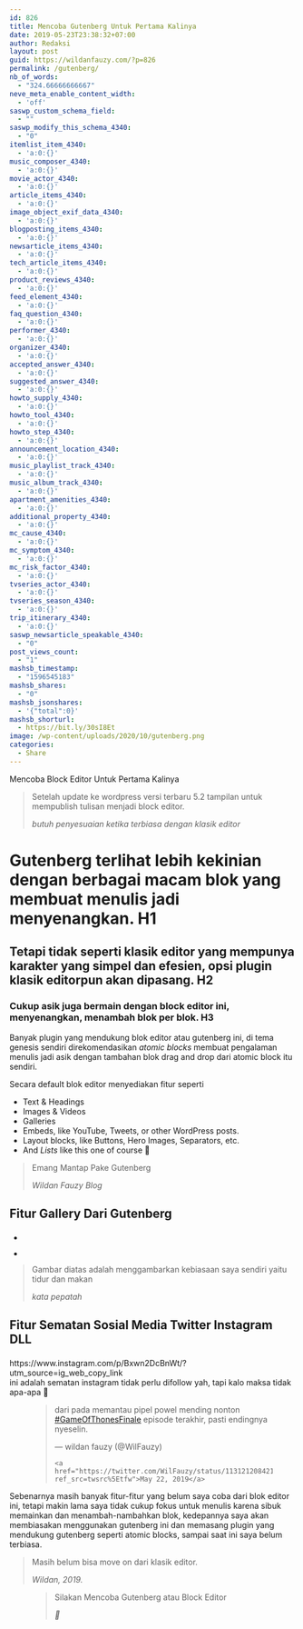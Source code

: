 ```yaml
---
id: 826
title: Mencoba Gutenberg Untuk Pertama Kalinya
date: 2019-05-23T23:38:32+07:00
author: Redaksi
layout: post
guid: https://wildanfauzy.com/?p=826
permalink: /gutenberg/
nb_of_words:
  - "324.66666666667"
neve_meta_enable_content_width:
  - 'off'
saswp_custom_schema_field:
  - ""
saswp_modify_this_schema_4340:
  - "0"
itemlist_item_4340:
  - 'a:0:{}'
music_composer_4340:
  - 'a:0:{}'
movie_actor_4340:
  - 'a:0:{}'
article_items_4340:
  - 'a:0:{}'
image_object_exif_data_4340:
  - 'a:0:{}'
blogposting_items_4340:
  - 'a:0:{}'
newsarticle_items_4340:
  - 'a:0:{}'
tech_article_items_4340:
  - 'a:0:{}'
product_reviews_4340:
  - 'a:0:{}'
feed_element_4340:
  - 'a:0:{}'
faq_question_4340:
  - 'a:0:{}'
performer_4340:
  - 'a:0:{}'
organizer_4340:
  - 'a:0:{}'
accepted_answer_4340:
  - 'a:0:{}'
suggested_answer_4340:
  - 'a:0:{}'
howto_supply_4340:
  - 'a:0:{}'
howto_tool_4340:
  - 'a:0:{}'
howto_step_4340:
  - 'a:0:{}'
announcement_location_4340:
  - 'a:0:{}'
music_playlist_track_4340:
  - 'a:0:{}'
music_album_track_4340:
  - 'a:0:{}'
apartment_amenities_4340:
  - 'a:0:{}'
additional_property_4340:
  - 'a:0:{}'
mc_cause_4340:
  - 'a:0:{}'
mc_symptom_4340:
  - 'a:0:{}'
mc_risk_factor_4340:
  - 'a:0:{}'
tvseries_actor_4340:
  - 'a:0:{}'
tvseries_season_4340:
  - 'a:0:{}'
trip_itinerary_4340:
  - 'a:0:{}'
saswp_newsarticle_speakable_4340:
  - "0"
post_views_count:
  - "1"
mashsb_timestamp:
  - "1596545183"
mashsb_shares:
  - "0"
mashsb_jsonshares:
  - '{"total":0}'
mashsb_shorturl:
  - https://bit.ly/30sI8Et
image: /wp-content/uploads/2020/10/gutenberg.png
categories:
  - Share
---
```

<div class="wp-block-cover has-background-dim" style="background-image:url(https://wildanfauzy.com/wp-content/uploads/2020/09/cara-tranfer-domain.jpg)">
  <div class="wp-block-cover__inner-container">
    <p class="has-text-align-center has-large-font-size">
      Mencoba Block Editor Untuk Pertama Kalinya
    </p>
  </div>
</div>

<blockquote class="wp-block-quote">
  <p>
    Setelah update ke wordpress versi terbaru 5.2 tampilan untuk mempublish tulisan menjadi block editor.
  </p>
  
  <cite>butuh penyesuaian ketika terbiasa dengan klasik editor</cite>
</blockquote>

# Gutenberg terlihat lebih kekinian dengan berbagai macam blok yang membuat menulis jadi menyenangkan. H1

## Tetapi tidak seperti klasik editor yang mempunya karakter yang simpel dan efesien, opsi plugin klasik editorpun akan dipasang. H2

### Cukup asik juga bermain dengan block editor ini, menyenangkan, menambah blok per blok. H3

Banyak plugin yang mendukung blok editor atau gutenberg ini, di tema genesis sendiri direkomendasikan _atomic blocks_ membuat pengalaman menulis jadi asik dengan tambahan blok drag and drop dari atomic block itu sendiri.

<p class="has-text-align-right">
  Secara default blok editor menyediakan fitur seperti
</p>

  * Text & Headings
  * Images & Videos
  * Galleries
  * Embeds, like YouTube, Tweets, or other WordPress posts.
  * Layout blocks, like Buttons, Hero Images, Separators, etc.
  * And _Lists_ like this one of course 🙂<figure class="wp-block-pullquote">

> Emang Mantap Pake Gutenberg
> 
> <cite>Wildan Fauzy Blog</cite></figure> 

## Fitur Gallery Dari Gutenberg<figure class="wp-block-gallery columns-2 is-cropped">

<ul class="blocks-gallery-grid">
  <li class="blocks-gallery-item">
    <figure><img src="https://wildanfauzyart.files.wordpress.com/2020/04/fceab-animal-cat-face-close-up-416160.jpg?w=768&#038;h=683" alt="" data-id="128" data-link="https://wildanfauzy.com/cara-bertahan-hidup-di-abad-ini/animal-cat-face-close-up-416160-jpg/" class="wp-image-128" data-recalc-dims="1" /></figure>
  </li>
  <li class="blocks-gallery-item">
    <figure><img src="https://wildanfauzyart.files.wordpress.com/2020/04/61cd0-celebrate-celebration-cheers-1268558.jpg?w=768&#038;h=684" alt="" data-id="127" data-link="https://wildanfauzy.com/cara-bertahan-hidup-di-abad-ini/celebrate-celebration-cheers-1268558-jpg/" class="wp-image-127" data-recalc-dims="1" /></figure>
  </li>
</ul></figure> 

<blockquote class="wp-block-quote">
  <p>
    Gambar diatas adalah menggambarkan kebiasaan saya sendiri yaitu tidur dan makan
  </p>
  
  <cite>kata pepatah</cite>
</blockquote>

## Fitur Sematan Sosial Media Twitter Instagram DLL<figure class="wp-block-embed-instagram aligncenter wp-block-embed is-type-rich is-provider-handler-sematan">

<div class="wp-block-embed__wrapper">
  https://www.instagram.com/p/Bxwn2DcBnWt/?utm_source=ig_web_copy_link
</div><figcaption>ini adalah sematan instagram tidak perlu difollow yah, tapi kalo maksa tidak apa-apa 🙂</figcaption></figure> <figure class="wp-block-embed-twitter aligncenter wp-block-embed is-type-rich is-provider-twitter">

<div class="wp-block-embed__wrapper">
  <blockquote class="twitter-tweet" data-width="550" data-dnt="true">
    <p lang="in" dir="ltr">
      dari pada memantau pipel powel mending nonton <a href="https://twitter.com/hashtag/GameOfThonesFinale?src=hash&ref_src=twsrc%5Etfw">#GameOfThonesFinale</a> episode terakhir, pasti endingnya nyeselin.
    </p>&mdash; wildan fauzy (@WilFauzy) 
    
    <a href="https://twitter.com/WilFauzy/status/1131212084211929088?ref_src=twsrc%5Etfw">May 22, 2019</a>
  </blockquote>
</div></figure> 

Sebenarnya masih banyak fitur-fitur yang belum saya coba dari blok editor ini, tetapi makin lama saya tidak cukup fokus untuk menulis karena sibuk memainkan dan menambah-nambahkan blok, kedepannya saya akan membiasakan menggunakan gutenberg ini dan memasang plugin yang mendukung gutenberg seperti atomic blocks, sampai saat ini saya belum terbiasa.

<blockquote class="wp-block-quote">
  <p>
    Masih belum bisa move on dari klasik editor.
  </p>
  
  <cite>Wildan, 2019.</cite>
</blockquote><figure class="wp-block-pullquote">

> Silakan Mencoba Gutenberg atau Block Editor 
> 
> <cite>🙂</cite></figure>